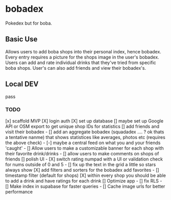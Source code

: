 # bobadex

Pokedex but for boba. 

## Basic Use
Allows users to add boba shops into their personal index, hence bobadex. Every entry requires a picture for the shops image in the user's bobadex. Users can add and rate individual drinks that they've tried from specific boba shops. User's can also add friends and view their bobadex's.

## Local DEV
pass

### TODO
[x] scaffold MVP
[X] login auth
[X] set up database
[] maybe set up Google API or OSM export to get unique shop IDs for statistics
[] add friends and visit their bobadex
    - [] add an aggregate bobadex (squadadex .... ? ok thats a tentative nanme) that shows statistices like averages, photos etc (requires the above check)
    - [-] maybe a central feed on what you and your friends 'caught'
    - [] Allow users to make a customizable banner for each shop with their favorite drink/drinks
    - [] allow users to make comments on shops of friends
[] polish UI
    - [X] switch rating numpad with a UI or validation check for nums outside of 0 and 5
    - [] fix up the text in the grid a little so stars always show
[X] add filters and sorters for the bobadex add favorites
    - [] timestamp filter (default for shops)
[X] within every shop you should be able to add a drink and have ratings for each drink
[] Optimize app
    - [] fix RLS
    - [] Make index in supabase for faster queries
    - [] Cache image urls for better performance